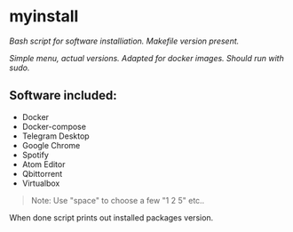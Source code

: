 # myinstall
_Bash script for software installiation.
 Makefile version present._

_Simple menu, actual versions.
Adapted for docker images. Should run with sudo._

## Software included:
- Docker
- Docker-compose
- Telegram Desktop
- Google Chrome
- Spotify
- Atom Editor
- Qbittorrent
- Virtualbox

> Note: Use "space" to choose a few "1 2 5" etc..


When done script prints out installed packages version.

